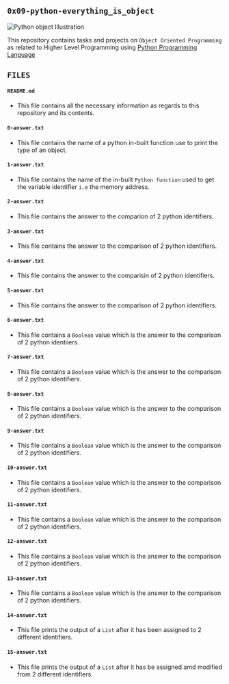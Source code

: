 ## `0x09-python-everything_is_object`

![Python object Illustration](https://datagy.io/wp-content/uploads/2022/01/09-Python-Object-Oriented-Programming-OOP-for-Data-Science-Cover-Image.png)

This repository contains tasks and projects on `Object Oriented Programming` as related to Higher Level Programming using [Python Programming Language](https://en.wikipedia.org/wiki/Python_(programming_language))

## `FILES`

#### `README.md`
  - This file contains all the necessary information as regards to this repository and its contents.

#### `0-answer.txt`
  - This file contains the name of a python in-built function use to print the type of an object.

#### `1-answer.txt`
  - This file contains the name of the in-built `Python function` used to get the variable identifier `i.e` the memory address.

#### `2-answer.txt`
  - This file contains the answer to the comparion of 2 python identifiers.

#### `3-answer.txt`
  - This file contains the answer to the comparison of 2 python identifiers.

#### `4-answer.txt`
  - This file contains the answer to the comparisin of 2 python identifiers.

#### `5-answer.txt`
  - This file contains the answer to the comparison of 2 python identifiers.

#### `6-answer.txt`
  - This file contains a `Boolean` value which is the answer to the comparison of 2 python identiiers.

#### `7-answer.txt`
  - This file contains a `Boolean` value which is the answer to the comparison of 2 python identifiers.

#### `8-answer.txt`
  - This file contains a `Boolean` value which is the answer to the comparison of 2 python identifiers.

#### `9-answer.txt`
  - This file contains a `Boolean` value which is the answer to the comparison of 2 python identifiers.

#### `10-answer.txt`
  - This file contains a `Boolean` value which is the answer to the comparison of 2 python identifiers.

#### `11-answer.txt`
  - This file contains a `Boolean` value which is the answer to the comparison of 2 python identifiers.

#### `12-answer.txt`
  -  This file contains a `Boolean` value which is the answer to the comparison of 2 python identifiers.

#### `13-answer.txt`
  -  This file contains a `Boolean` value which is the answer to the comparison of 2 python identifiers.

#### `14-answer.txt`
  - This file prints the output of a `List` after it has been assigned to 2 different identifiers.

#### `15-answer.txt`
  - This file prints the output of a `List` after it has be assigned amd modified from 2 different identifiers.
